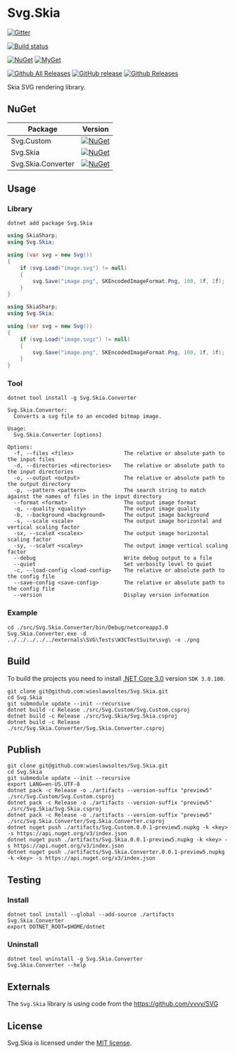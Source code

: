 # Svg.Skia

[![Gitter](https://badges.gitter.im/wieslawsoltes/Svg.Skia.svg)](https://gitter.im/wieslawsoltes/Svg.Skia?utm_source=badge&utm_medium=badge&utm_campaign=pr-badge)

[![Build status](https://dev.azure.com/wieslawsoltes/GitHub/_apis/build/status/Sources/Svg.Skia)](https://dev.azure.com/wieslawsoltes/GitHub/_build/latest?definitionId=-1)

[![NuGet](https://img.shields.io/nuget/v/svg.skia.svg)](https://www.nuget.org/packages/svg.skia)
[![MyGet](https://img.shields.io/myget/svgskia-nightly/vpre/svg.skia.svg?label=myget)](https://www.myget.org/gallery/svgskia-nightly)

[![Github All Releases](https://img.shields.io/github/downloads/wieslawsoltes/svg.skia/total.svg)](https://github.com/wieslawsoltes/svg.skia)
[![GitHub release](https://img.shields.io/github/release/wieslawsoltes/svg.skia.svg)](https://github.com/wieslawsoltes/svg.skia)
[![Github Releases](https://img.shields.io/github/downloads/wieslawsoltes/svg.skia/latest/total.svg)](https://github.com/wieslawsoltes/svg.skia)

Skia SVG rendering library.

## NuGet

| Package              | Version                                                                                                                 |
|----------------------|-------------------------------------------------------------------------------------------------------------------------|
| Svg.Custom           | [![NuGet](https://img.shields.io/nuget/v/Svg.Custom.svg)](https://www.nuget.org/packages/Svg.Custom)                    |
| Svg.Skia             | [![NuGet](https://img.shields.io/nuget/v/Svg.Skia.svg)](https://www.nuget.org/packages/Svg.Skia)                        |
| Svg.Skia.Converter   | [![NuGet](https://img.shields.io/nuget/v/Svg.Skia.Converter.svg)](https://www.nuget.org/packages/Svg.Skia.Converter)    |

## Usage

### Library

```
dotnet add package Svg.Skia
```

```C#
using SkiaSharp;
using Svg.Skia;

using (var svg = new Svg())
{
    if (svg.Load("image.svg") != null)
    {
        svg.Save("image.png", SKEncodedImageFormat.Png, 100, 1f, 1f);
    }
}
```

```C#
using SkiaSharp;
using Svg.Skia;

using (var svg = new Svg())
{
    if (svg.Load("image.svgz") != null)
    {
        svg.Save("image.png", SKEncodedImageFormat.Png, 100, 1f, 1f);
    }
}
```

### Tool

```
dotnet tool install -g Svg.Skia.Converter
```

```
Svg.Skia.Converter:
  Converts a svg file to an encoded bitmap image.

Usage:
  Svg.Skia.Converter [options]

Options:
  -f, --files <files>                The relative or absolute path to the input files
  -d, --directories <directories>    The relative or absolute path to the input directories
  -o, --output <output>              The relative or absolute path to the output directory
  -p, --pattern <pattern>            The search string to match against the names of files in the input directory
  --format <format>                  The output image format
  -q, --quality <quality>            The output image quality
  -b, --background <background>      The output image background
  -s, --scale <scale>                The output image horizontal and vertical scaling factor
  -sx, --scaleX <scalex>             The output image horizontal scaling factor
  -sy, --scaleY <scaley>             The output image vertical scaling factor
  --debug                            Write debug output to a file
  --quiet                            Set verbosity level to quiet
  -c, --load-config <load-config>    The relative or absolute path to the config file
  --save-config <save-config>        The relative or absolute path to the config file
  --version                          Display version information
```

### Example

```
cd ./src/Svg.Skia.Converter/bin/Debug/netcoreapp3.0
Svg.Skia.Converter.exe -d ../../../../../externals\SVG\Tests\W3CTestSuite\svg\ -o ./png
```

## Build

To build the projects you need to install [.NET Core 3.0](https://dotnet.microsoft.com/download/dotnet-core/3.0) version `SDK 3.0.100`.

```
git clone git@github.com:wieslawsoltes/Svg.Skia.git
cd Svg.Skia
git submodule update --init --recursive
dotnet build -c Release ./src/Svg.Custom/Svg.Custom.csproj
dotnet build -c Release ./src/Svg.Skia/Svg.Skia.csproj
dotnet build -c Release ./src/Svg.Skia.Converter/Svg.Skia.Converter.csproj
```

## Publish

```
git clone git@github.com:wieslawsoltes/Svg.Skia.git
cd Svg.Skia
git submodule update --init --recursive
export LANG=en-US.UTF-8
dotnet pack -c Release -o ./artifacts --version-suffix "preview5" ./src/Svg.Custom/Svg.Custom.csproj
dotnet pack -c Release -o ./artifacts --version-suffix "preview5" ./src/Svg.Skia/Svg.Skia.csproj
dotnet pack -c Release -o ./artifacts --version-suffix "preview5" ./src/Svg.Skia.Converter/Svg.Skia.Converter.csproj
dotnet nuget push ./artifacts/Svg.Custom.0.0.1-preview5.nupkg -k <key> -s https://api.nuget.org/v3/index.json
dotnet nuget push ./artifacts/Svg.Skia.0.0.1-preview5.nupkg -k <key> -s https://api.nuget.org/v3/index.json
dotnet nuget push ./artifacts/Svg.Skia.Converter.0.0.1-preview5.nupkg -k <key> -s https://api.nuget.org/v3/index.json
```

## Testing

### Install

```
dotnet tool install --global --add-source ./artifacts Svg.Skia.Converter
export DOTNET_ROOT=$HOME/dotnet
```

### Uninstall

```
dotnet tool uninstall -g Svg.Skia.Converter
Svg.Skia.Converter --help
```

## Externals

The `Svg.Skia` library is using code from the https://github.com/vvvv/SVG

## License

Svg.Skia is licensed under the [MIT license](LICENSE.TXT).
